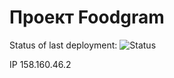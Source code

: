 # Проект Foodgram
Status of last deployment:
![Status](https://github.com/PentiukPavel/foodgram-project-react/actions/workflows/main.yml/badge.svg)

IP 158.160.46.2
